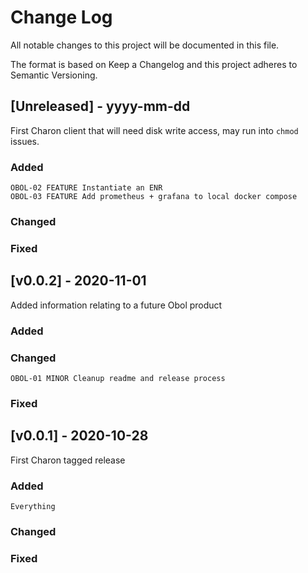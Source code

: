 # Change Log

All notable changes to this project will be documented in this file.

The format is based on Keep a Changelog and this project adheres to Semantic Versioning.

<!--  -->
## [Unreleased] - yyyy-mm-dd

First Charon client that will need disk write access, may run into `chmod` issues. 
### Added

    OBOL-02 FEATURE Instantiate an ENR
    OBOL-03 FEATURE Add prometheus + grafana to local docker compose

### Changed
### Fixed

<!--  -->
## [v0.0.2] - 2020-11-01

Added information relating to a future Obol product

### Added
### Changed

    OBOL-01 MINOR Cleanup readme and release process

### Fixed

<!--  -->
## [v0.0.1] - 2020-10-28

First Charon tagged release

### Added

    Everything
### Changed
### Fixed
